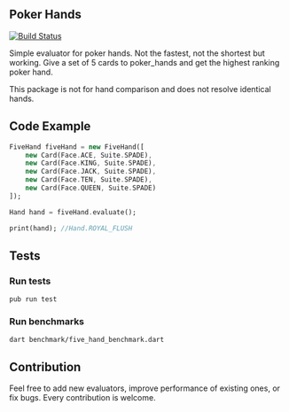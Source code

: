 ## Poker Hands

[![Build Status](https://travis-ci.org/Slemgrim/poker_hands.svg?branch=master)](https://travis-ci.org/Slemgrim/poker_hands)

Simple evaluator for poker hands. Not the fastest, not the shortest but working.
Give a set of 5 cards to poker_hands and get the highest ranking poker hand. 

This package is not for hand comparison and does not resolve identical hands.

## Code Example

```dart
FiveHand fiveHand = new FiveHand([
    new Card(Face.ACE, Suite.SPADE),
    new Card(Face.KING, Suite.SPADE),
    new Card(Face.JACK, Suite.SPADE),
    new Card(Face.TEN, Suite.SPADE),
    new Card(Face.QUEEN, Suite.SPADE)
]);

Hand hand = fiveHand.evaluate();

print(hand); //Hand.ROYAL_FLUSH
```

## Tests

### Run tests 
```
pub run test
```

### Run benchmarks
```
dart benchmark/five_hand_benchmark.dart
```


## Contribution

Feel free to add new evaluators, improve performance of existing ones, or fix bugs. 
Every contribution is welcome.


